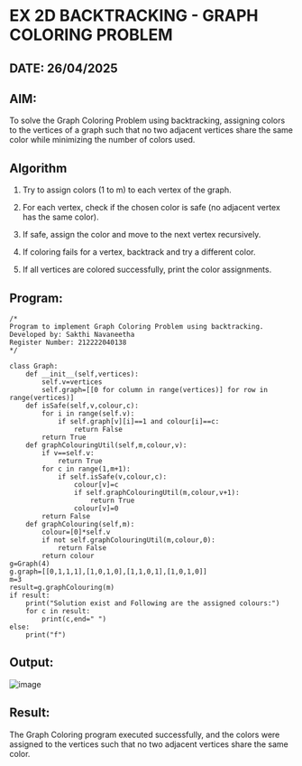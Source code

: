 # EX 2D BACKTRACKING - GRAPH COLORING PROBLEM
## DATE: 26/04/2025
## AIM:
To solve the Graph Coloring Problem using backtracking, assigning colors to the vertices of a graph such that no two adjacent vertices share the same color while minimizing the number of colors used.

## Algorithm
1. Try to assign colors (1 to m) to each vertex of the graph.

2. For each vertex, check if the chosen color is safe (no adjacent vertex has the same color).

3. If safe, assign the color and move to the next vertex recursively.

4. If coloring fails for a vertex, backtrack and try a different color.

5. If all vertices are colored successfully, print the color assignments. 
  

## Program:
```
/*
Program to implement Graph Coloring Problem using backtracking.
Developed by: Sakthi Navaneetha
Register Number: 212222040138
*/
```
```
class Graph:
    def __init__(self,vertices):
        self.v=vertices
        self.graph=[[0 for column in range(vertices)] for row in range(vertices)]
    def isSafe(self,v,colour,c):
        for i in range(self.v):
            if self.graph[v][i]==1 and colour[i]==c:
                return False
        return True
    def graphColouringUtil(self,m,colour,v):
        if v==self.v:
            return True
        for c in range(1,m+1):
            if self.isSafe(v,colour,c):
                colour[v]=c
                if self.graphColouringUtil(m,colour,v+1):
                    return True
                colour[v]=0
        return False
    def graphColouring(self,m):
        colour=[0]*self.v
        if not self.graphColouringUtil(m,colour,0):
            return False
        return colour
g=Graph(4)
g.graph=[[0,1,1,1],[1,0,1,0],[1,1,0,1],[1,0,1,0]]
m=3
result=g.graphColouring(m)
if result:
    print("Solution exist and Following are the assigned colours:")
    for c in result:
        print(c,end=" ")
else:
    print("f")
```

## Output:
![image](https://github.com/user-attachments/assets/f748786d-36d6-45aa-8dbb-b0049bcb5966)

## Result:
The Graph Coloring program executed successfully, and the colors were assigned to the vertices such that no two adjacent vertices share the same color.
